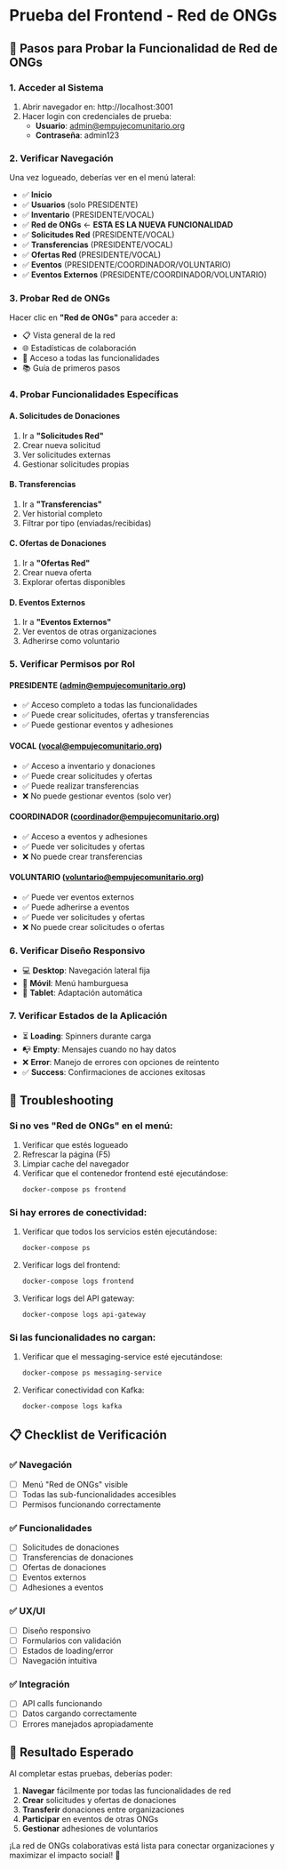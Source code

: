 # Prueba del Frontend - Red de ONGs

## 🧪 Pasos para Probar la Funcionalidad de Red de ONGs

### 1. Acceder al Sistema
1. Abrir navegador en: http://localhost:3001
2. Hacer login con credenciales de prueba:
   - **Usuario**: admin@empujecomunitario.org
   - **Contraseña**: admin123

### 2. Verificar Navegación
Una vez logueado, deberías ver en el menú lateral:
- ✅ **Inicio**
- ✅ **Usuarios** (solo PRESIDENTE)
- ✅ **Inventario** (PRESIDENTE/VOCAL)
- ✅ **Red de ONGs** ← **ESTA ES LA NUEVA FUNCIONALIDAD**
- ✅ **Solicitudes Red** (PRESIDENTE/VOCAL)
- ✅ **Transferencias** (PRESIDENTE/VOCAL)
- ✅ **Ofertas Red** (PRESIDENTE/VOCAL)
- ✅ **Eventos** (PRESIDENTE/COORDINADOR/VOLUNTARIO)
- ✅ **Eventos Externos** (PRESIDENTE/COORDINADOR/VOLUNTARIO)

### 3. Probar Red de ONGs
Hacer clic en **"Red de ONGs"** para acceder a:
- 📋 Vista general de la red
- 🌐 Estadísticas de colaboración
- 🎯 Acceso a todas las funcionalidades
- 📚 Guía de primeros pasos

### 4. Probar Funcionalidades Específicas

#### A. Solicitudes de Donaciones
1. Ir a **"Solicitudes Red"**
2. Crear nueva solicitud
3. Ver solicitudes externas
4. Gestionar solicitudes propias

#### B. Transferencias
1. Ir a **"Transferencias"**
2. Ver historial completo
3. Filtrar por tipo (enviadas/recibidas)

#### C. Ofertas de Donaciones
1. Ir a **"Ofertas Red"**
2. Crear nueva oferta
3. Explorar ofertas disponibles

#### D. Eventos Externos
1. Ir a **"Eventos Externos"**
2. Ver eventos de otras organizaciones
3. Adherirse como voluntario

### 5. Verificar Permisos por Rol

#### PRESIDENTE (admin@empujecomunitario.org)
- ✅ Acceso completo a todas las funcionalidades
- ✅ Puede crear solicitudes, ofertas y transferencias
- ✅ Puede gestionar eventos y adhesiones

#### VOCAL (vocal@empujecomunitario.org)
- ✅ Acceso a inventario y donaciones
- ✅ Puede crear solicitudes y ofertas
- ✅ Puede realizar transferencias
- ❌ No puede gestionar eventos (solo ver)

#### COORDINADOR (coordinador@empujecomunitario.org)
- ✅ Acceso a eventos y adhesiones
- ✅ Puede ver solicitudes y ofertas
- ❌ No puede crear transferencias

#### VOLUNTARIO (voluntario@empujecomunitario.org)
- ✅ Puede ver eventos externos
- ✅ Puede adherirse a eventos
- ✅ Puede ver solicitudes y ofertas
- ❌ No puede crear solicitudes o ofertas

### 6. Verificar Diseño Responsivo
- 💻 **Desktop**: Navegación lateral fija
- 📱 **Móvil**: Menú hamburguesa
- 📱 **Tablet**: Adaptación automática

### 7. Verificar Estados de la Aplicación
- ⏳ **Loading**: Spinners durante carga
- 📭 **Empty**: Mensajes cuando no hay datos
- ❌ **Error**: Manejo de errores con opciones de reintento
- ✅ **Success**: Confirmaciones de acciones exitosas

## 🔧 Troubleshooting

### Si no ves "Red de ONGs" en el menú:
1. Verificar que estés logueado
2. Refrescar la página (F5)
3. Limpiar cache del navegador
4. Verificar que el contenedor frontend esté ejecutándose:
   ```bash
   docker-compose ps frontend
   ```

### Si hay errores de conectividad:
1. Verificar que todos los servicios estén ejecutándose:
   ```bash
   docker-compose ps
   ```
2. Verificar logs del frontend:
   ```bash
   docker-compose logs frontend
   ```
3. Verificar logs del API gateway:
   ```bash
   docker-compose logs api-gateway
   ```

### Si las funcionalidades no cargan:
1. Verificar que el messaging-service esté ejecutándose:
   ```bash
   docker-compose ps messaging-service
   ```
2. Verificar conectividad con Kafka:
   ```bash
   docker-compose logs kafka
   ```

## 📋 Checklist de Verificación

### ✅ Navegación
- [ ] Menú "Red de ONGs" visible
- [ ] Todas las sub-funcionalidades accesibles
- [ ] Permisos funcionando correctamente

### ✅ Funcionalidades
- [ ] Solicitudes de donaciones
- [ ] Transferencias de donaciones
- [ ] Ofertas de donaciones
- [ ] Eventos externos
- [ ] Adhesiones a eventos

### ✅ UX/UI
- [ ] Diseño responsivo
- [ ] Formularios con validación
- [ ] Estados de loading/error
- [ ] Navegación intuitiva

### ✅ Integración
- [ ] API calls funcionando
- [ ] Datos cargando correctamente
- [ ] Errores manejados apropiadamente

## 🎉 Resultado Esperado

Al completar estas pruebas, deberías poder:
1. **Navegar** fácilmente por todas las funcionalidades de red
2. **Crear** solicitudes y ofertas de donaciones
3. **Transferir** donaciones entre organizaciones
4. **Participar** en eventos de otras ONGs
5. **Gestionar** adhesiones de voluntarios

¡La red de ONGs colaborativas está lista para conectar organizaciones y maximizar el impacto social! 🌟